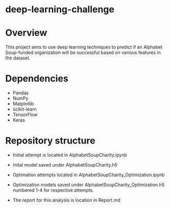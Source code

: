 # deep-learning-challenge

# Overview
This project aims to use deep learning techniques to predict if an Alphabet Soup-funded organization will be successful based on various features in the dataset.

# Dependencies
* Pandas
* NumPy
* Matplotlib
* scikit-learn
* TensorFlow
* Keras

# Repository structure
* Initial attempt is located in AlphabetSoupCharity.ipynb
* Inital model saved under AlphabetSoupCharity.h5

* Optimation attempts located in AlphabetSoupCharity_Optimization.ipynb
* Optimization models saved under AlphabetSoupCharity_Optimization.h5 numbered 1-4 for respective attempts.

* The report for this analysis is location in Report.md
